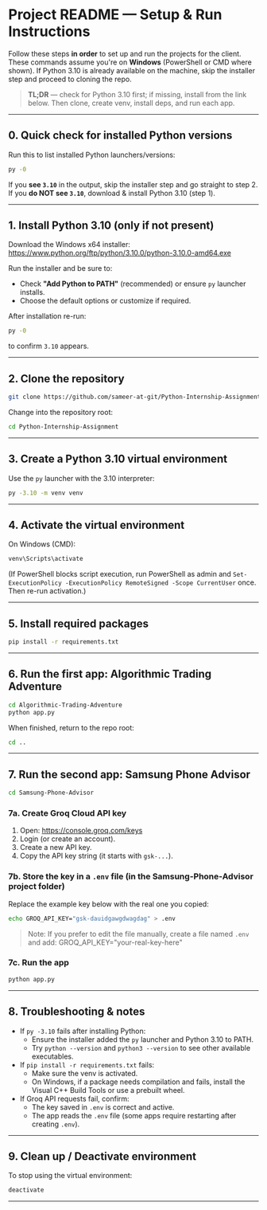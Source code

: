 # Project README — Setup & Run Instructions

Follow these steps **in order** to set up and run the projects for the client. These commands assume you're on **Windows** (PowerShell or CMD where shown). If Python 3.10 is already available on the machine, skip the installer step and proceed to cloning the repo.

> **TL;DR** — check for Python 3.10 first; if missing, install from the link below. Then clone, create venv, install deps, and run each app.

---

## 0. Quick check for installed Python versions

Run this to list installed Python launchers/versions:

```bash
py -0
```

If you **see `3.10`** in the output, skip the installer step and go straight to step 2.
If you **do NOT see `3.10`**, download & install Python 3.10 (step 1).

---

## 1. Install Python 3.10 (only if not present)

Download the Windows x64 installer:
https://www.python.org/ftp/python/3.10.0/python-3.10.0-amd64.exe

Run the installer and be sure to:

- Check **"Add Python to PATH"** (recommended) or ensure `py` launcher installs.
- Choose the default options or customize if required.

After installation re-run:

```bash
py -0
```

to confirm `3.10` appears.

---

## 2. Clone the repository

```bash
git clone https://github.com/sameer-at-git/Python-Internship-Assignment.git
```

Change into the repository root:

```bash
cd Python-Internship-Assignment
```

---

## 3. Create a Python 3.10 virtual environment

Use the `py` launcher with the 3.10 interpreter:

```bash
py -3.10 -m venv venv
```

---

## 4. Activate the virtual environment

On Windows (CMD):

```bash
venv\Scripts\activate
```

(If PowerShell blocks script execution, run PowerShell as admin and `Set-ExecutionPolicy -ExecutionPolicy RemoteSigned -Scope CurrentUser` once. Then re-run activation.)

---

## 5. Install required packages

```bash
pip install -r requirements.txt
```

---

## 6. Run the first app: Algorithmic Trading Adventure

```bash
cd Algorithmic-Trading-Adventure
python app.py
```

When finished, return to the repo root:

```bash
cd ..
```

---

## 7. Run the second app: Samsung Phone Advisor

```bash
cd Samsung-Phone-Advisor
```

### 7a. Create Groq Cloud API key

1. Open: https://console.groq.com/keys
2. Login (or create an account).
3. Create a new API key.
4. Copy the API key string (it starts with `gsk-...`).

### 7b. Store the key in a `.env` file (in the Samsung-Phone-Advisor project folder)

Replace the example key below with the real one you copied:

```bash
echo GROQ_API_KEY="gsk-dauidgawgdwagdag" > .env
```

> Note: If you prefer to edit the file manually, create a file named `.env` and add:
> GROQ_API_KEY="your-real-key-here"

### 7c. Run the app

```bash
python app.py
```

---

## 8. Troubleshooting & notes

- If `py -3.10` fails after installing Python:
  - Ensure the installer added the `py` launcher and Python 3.10 to PATH.
  - Try `python --version` and `python3 --version` to see other available executables.
- If `pip install -r requirements.txt` fails:
  - Make sure the venv is activated.
  - On Windows, if a package needs compilation and fails, install the Visual C++ Build Tools or use a prebuilt wheel.
- If Groq API requests fail, confirm:
  - The key saved in `.env` is correct and active.
  - The app reads the `.env` file (some apps require restarting after creating `.env`).

---

## 9. Clean up / Deactivate environment

To stop using the virtual environment:

```bash
deactivate
```

---
